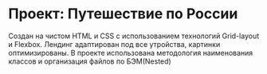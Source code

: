 # Проект: Путешествие по России

Создан на чистом HTML и CSS с использованием технологий Grid-layout и Flexbox. 
Лендинг адаптирован под все утройства, картинки оптимизированы.
В проекте использована методология наименования классов и организация файлов по БЭМ(Nested)

